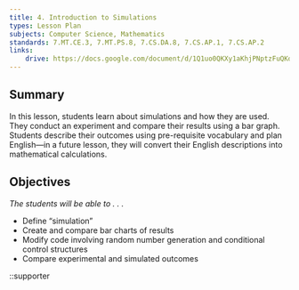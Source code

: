 ```yaml
---
title: 4. Introduction to Simulations
types: Lesson Plan
subjects: Computer Science, Mathematics
standards: 7.MT.CE.3, 7.MT.PS.8, 7.CS.DA.8, 7.CS.AP.1, 7.CS.AP.2
links:
    drive: https://docs.google.com/document/d/1Q1uo0QKXy1aKhjPNptzFuQKdsnkbuCi6FVVuqahyFTI/edit
---
```


## Summary

In this lesson, students learn about simulations and how they are used. They conduct an experiment and compare their results using a bar graph. Students describe their outcomes  using pre-requisite vocabulary and plan English—in a future lesson, they will convert their English descriptions into mathematical calculations. 

## Objectives

*The students will be able to . . .*

- Define “simulation”
- Create and compare bar charts of results
- Modify code involving random number generation and conditional control structures
- Compare experimental and simulated outcomes

::supporter